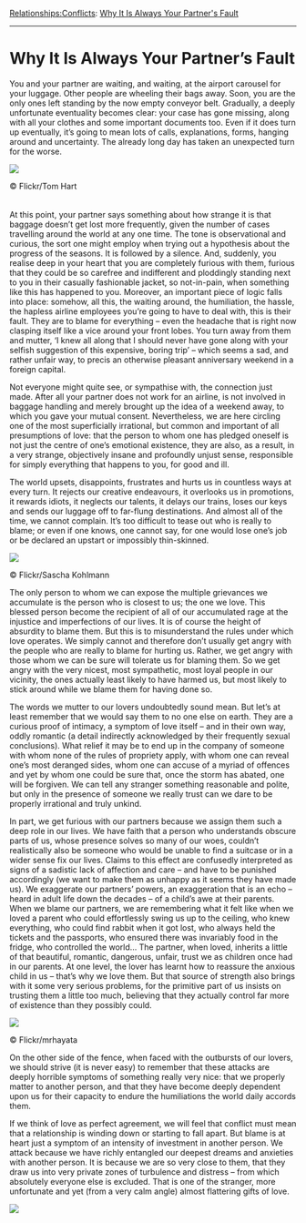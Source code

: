 [Relationships:](https://www.theschooloflife.com/thebookoflife/category/relationships/)[Conflicts](https://www.theschooloflife.com/thebookoflife/category/relationships/conflicts/): [Why It Is Always Your Partner's Fault](https://www.theschooloflife.com/thebookoflife/always-partners-fault/)

* * *

# Why It Is Always Your Partner’s Fault

You and your partner are waiting, and waiting, at the airport carousel for your luggage. Other people are wheeling their bags away. Soon, you are the only ones left standing by the now empty conveyor belt. Gradually, a deeply unfortunate eventuality becomes clear: your case has gone missing, along with all your clothes and some important documents too. Even if it does turn up eventually, it’s going to mean lots of calls, explanations, forms, hanging around and uncertainty. The already long day has taken an unexpected turn for the worse.

 ![](https://www.theschooloflife.com/thebookoflife/wp-content/uploads/2014/10/31917589913_c4becf07df_z.jpg)

© Flickr/Tom Hart

###### 

At this point, your partner says something about how strange it is that baggage doesn’t get lost more frequently, given the number of cases travelling around the world at any one time. The tone is observational and curious, the sort one might employ when trying out a hypothesis about the progress of the seasons. It is followed by a silence. And, suddenly, you realise deep in your heart that you are completely furious with them, furious that they could be so carefree and indifferent and ploddingly standing next to you in their casually fashionable jacket, so not-in-pain, when something like this has happened to you. Moreover, an important piece of logic falls into place: somehow, all this, the waiting around, the humiliation, the hassle, the hapless airline employees you’re going to have to deal with, this is their fault. They are to blame for everything – even the headache that is right now clasping itself like a vice around your front lobes. You turn away from them and mutter, ‘I knew all along that I should never have gone along with your selfish suggestion of this expensive, boring trip’ – which seems a sad, and rather unfair way, to precis an otherwise pleasant anniversary weekend in a foreign capital.

Not everyone might quite see, or sympathise with, the connection just made. After all your partner does not work for an airline, is not involved in baggage handling and merely brought up the idea of a weekend away, to which you gave your mutual consent. Nevertheless, we are here circling one of the most superficially irrational, but common and important of all presumptions of love: that the person to whom one has pledged oneself is not just the centre of one’s emotional existence, they are also, as a result, in a very strange, objectively insane and profoundly unjust sense, responsible for simply everything that happens to you, for good and ill.

The world upsets, disappoints, frustrates and hurts us in countless ways at every turn. It rejects our creative endeavours, it overlooks us in promotions, it rewards idiots, it neglects our talents, it delays our trains, loses our keys and sends our luggage off to far-flung destinations. And almost all of the time, we cannot complain. It’s too difficult to tease out who is really to blame; or even if one knows, one cannot say, for one would lose one’s job or be declared an upstart or impossibly thin-skinned.

 ![](https://www.theschooloflife.com/thebookoflife/wp-content/uploads/2014/10/13756419843_558fa478b5_z.jpg)

© Flickr/Sascha Kohlmann

The only person to whom we can expose the multiple grievances we accumulate is the person who is closest to us; the one we love. This blessed person become the recipient of all of our accumulated rage at the injustice and imperfections of our lives. It is of course the height of absurdity to blame them. But this is to misunderstand the rules under which love operates. We simply cannot and therefore don’t usually get angry with the people who are really to blame for hurting us. Rather, we get angry with those whom we can be sure will tolerate us for blaming them. So we get angry with the very nicest, most sympathetic, most loyal people in our vicinity, the ones actually least likely to have harmed us, but most likely to stick around while we blame them for having done so.

The words we mutter to our lovers undoubtedly sound mean. But let’s at least remember that we would say them to no one else on earth. They are a curious proof of intimacy, a symptom of love itself – and in their own way, oddly romantic (a detail indirectly acknowledged by their frequently sexual conclusions). What relief it may be to end up in the company of someone with whom none of the rules of propriety apply, with whom one can reveal one’s most deranged sides, whom one can accuse of a myriad of offences and yet by whom one could be sure that, once the storm has abated, one will be forgiven. We can tell any stranger something reasonable and polite, but only in the presence of someone we really trust can we dare to be properly irrational and truly unkind.

In part, we get furious with our partners because we assign them such a deep role in our lives. We have faith that a person who understands obscure parts of us, whose presence solves so many of our woes, couldn’t realistically also be someone who would be unable to find a suitcase or in a wider sense fix our lives. Claims to this effect are confusedly interpreted as signs of a sadistic lack of affection and care – and have to be punished accordingly (we want to make them as unhappy as it seems they have made us). We exaggerate our partners’ powers, an exaggeration that is an echo – heard in adult life down the decades – of a child’s awe at their parents. When we blame our partners, we are remembering what it felt like when we loved a parent who could effortlessly swing us up to the ceiling, who knew everything, who could find rabbit when it got lost, who always held the tickets and the passports, who ensured there was invariably food in the fridge, who controlled the world… The partner, when loved, inherits a little of that beautiful, romantic, dangerous, unfair, trust we as children once had in our parents. At one level, the lover has learnt how to reassure the anxious child in us – that’s why we love them. But that source of strength also brings with it some very serious problems, for the primitive part of us insists on trusting them a little too much, believing that they actually control far more of existence than they possibly could.

 ![](https://www.theschooloflife.com/thebookoflife/wp-content/uploads/2014/10/828520399_25c2ef3343_z.jpg)

© Flickr/mrhayata

On the other side of the fence, when faced with the outbursts of our lovers, we should strive (it is never easy) to remember that these attacks are deeply horrible symptoms of something really very nice: that we properly matter to another person, and that they have become deeply dependent upon us for their capacity to endure the humiliations the world daily accords them.

If we think of love as perfect agreement, we will feel that conflict must mean that a relationship is winding down or starting to fall apart. But blame is at heart just a symptom of an intensity of investment in another person. We attack because we have richly entangled our deepest dreams and anxieties with another person. It is because we are so very close to them, that they draw us into very private zones of turbulence and distress – from which absolutely everyone else is excluded. That is one of the stranger, more unfortunate and yet (from a very calm angle) almost flattering gifts of love.

[![](https://img.youtube.com/vi/CO9BvJTpR2c/0.jpg)](https://www.youtube.com/embed/CO9BvJTpR2c '')
